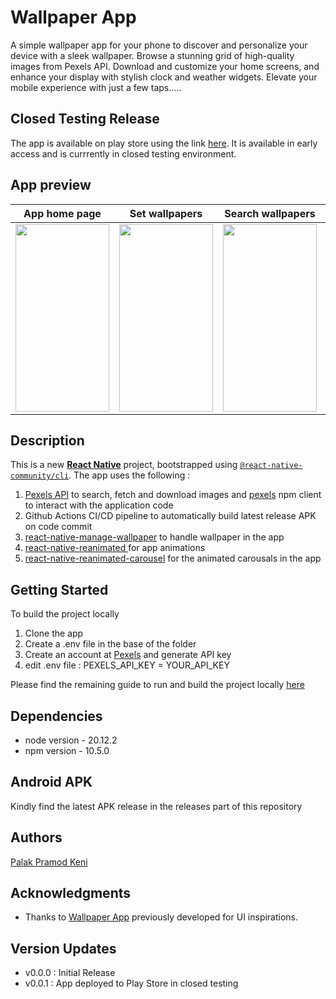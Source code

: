 # Wallpaper App

A simple wallpaper app for your phone to discover and personalize your device with a sleek wallpaper. Browse a stunning grid of high-quality images from Pexels API. Download and customize your home screens, and enhance your display with stylish clock and weather widgets. Elevate your mobile experience with just a few taps.....

## Closed Testing Release

The app is available on play store using the link [here](https://play.google.com/apps/testing/com.palakkeni5.wallpaper.app). It is available in early access and is currrently in closed testing environment.

## App preview
| App home page  | Set wallpapers | Search wallpapers | Search categories |
| ------------- | ------------- | ------------- | ------------- |
| <img src="https://github.com/user-attachments/assets/62e81746-156a-4b3f-8c0f-c32aaac263f8" width="150" height="300"> | <img src="https://github.com/user-attachments/assets/bb72f134-d136-4524-96ea-997a2eef1343"  width="150" height="300">  | <img src="https://github.com/palakkeni5/wallpaper-app/blob/main/assets/gifs/wallpaper-app-search-wallpaper-gif.gif?raw=true" width="150" height="300"> | <img src="https://github.com/palakkeni5/wallpaper-app/blob/main/assets/gifs/wallpaper-app-categories-gif.gif?raw=true" width="150" height="300">



## Description

This is a new [**React Native**](https://reactnative.dev) project, bootstrapped using [`@react-native-community/cli`](https://github.com/react-native-community/cli).
The app uses the following :
1. [Pexels API](https://www.pexels.com/api/) to search, fetch and download images and [pexels]( https://www.npmjs.com/package/pexels) npm client to interact with the application code
2. Github Actions CI/CD pipeline to automatically build latest release APK on code commit
3. [react-native-manage-wallpaper](https://github.com/meharbhutta/react-native-manage-wallpaper) to handle wallpaper in the app
4. [react-native-reanimated ](https://github.com/software-mansion/react-native-reanimated) for app animations
5. [react-native-reanimated-carousel](https://github.com/dohooo/react-native-reanimated-carousel) for the animated carousals in the app 

## Getting Started

To build the project locally

1.  Clone the app
2.  Create a .env file in the base of the folder
3.  Create an account at [Pexels](https://www.pexels.com/api/) and generate API key
4.  edit .env file :  PEXELS_API_KEY = YOUR_API_KEY
   
Please find the remaining guide to  run and build the project locally [here](https://github.com/palakkeni5/wallpaper-app/blob/main/build.md)

## Dependencies

* node version - 20.12.2
* npm version - 10.5.0
  

## Android APK

Kindly find the latest APK release in the releases part of this repository

## Authors

[Palak Pramod Keni](https://www.linkedin.com/in/palak-keni/)

## Acknowledgments

* Thanks to [Wallpaper App](https://github.com/ibelgin/Wallpaper-App) previously developed for UI inspirations.

## Version Updates

* v0.0.0 : Initial Release
* v0.0.1 : App deployed to Play Store in closed testing     


